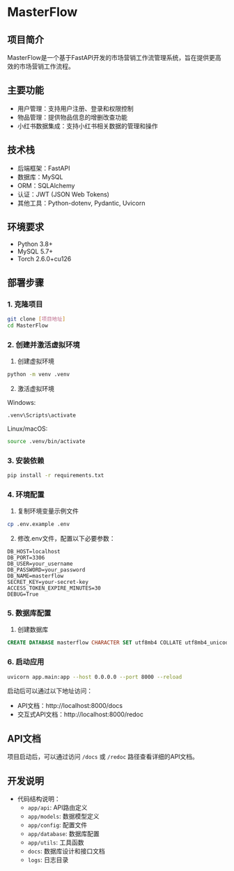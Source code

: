 # MasterFlow

## 项目简介
MasterFlow是一个基于FastAPI开发的市场营销工作流管理系统，旨在提供更高效的市场营销工作流程。

## 主要功能
- 用户管理：支持用户注册、登录和权限控制
- 物品管理：提供物品信息的增删改查功能
- 小红书数据集成：支持小红书相关数据的管理和操作

## 技术栈
- 后端框架：FastAPI
- 数据库：MySQL
- ORM：SQLAlchemy
- 认证：JWT (JSON Web Tokens)
- 其他工具：Python-dotenv, Pydantic, Uvicorn

## 环境要求
- Python 3.8+
- MySQL 5.7+
- Torch 2.6.0+cu126

## 部署步骤

### 1. 克隆项目
```bash
git clone [项目地址]
cd MasterFlow
```

### 2. 创建并激活虚拟环境
1. 创建虚拟环境
```bash
python -m venv .venv
```

2. 激活虚拟环境

Windows:
```bash
.venv\Scripts\activate
```

Linux/macOS:
```bash
source .venv/bin/activate
```

### 3. 安装依赖
```bash
pip install -r requirements.txt
```

### 4. 环境配置
1. 复制环境变量示例文件
```bash
cp .env.example .env
```

2. 修改.env文件，配置以下必要参数：
```
DB_HOST=localhost
DB_PORT=3306
DB_USER=your_username
DB_PASSWORD=your_password
DB_NAME=masterflow
SECRET_KEY=your-secret-key
ACCESS_TOKEN_EXPIRE_MINUTES=30
DEBUG=True
```

### 5. 数据库配置
1. 创建数据库
```sql
CREATE DATABASE masterflow CHARACTER SET utf8mb4 COLLATE utf8mb4_unicode_ci;
```


### 6. 启动应用
```bash
uvicorn app.main:app --host 0.0.0.0 --port 8000 --reload
```

启动后可以通过以下地址访问：
- API文档：http://localhost:8000/docs
- 交互式API文档：http://localhost:8000/redoc

## API文档
项目启动后，可以通过访问 `/docs` 或 `/redoc` 路径查看详细的API文档。

## 开发说明
- 代码结构说明：
  - `app/api`: API路由定义
  - `app/models`: 数据模型定义
  - `app/config`: 配置文件
  - `app/database`: 数据库配置
  - `app/utils`: 工具函数
  - `docs`: 数据库设计和接口文档
  - `logs`: 日志目录